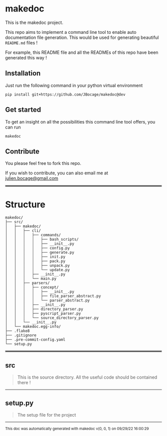 # makedoc

This is the makedoc project.

This repo aims to implement a command line tool to enable auto documentation file
generation. This would be used for generating beautiful `README.md` files !

For example, this README file and all the READMEs of this repo have been generated
this way !

## Installation

Just run the following command in your python virtual environment 

```
pip install git+https://github.com/JBocage/makedoc@dev
```

## Get started

To get an insight on all the possibilities this command line tool offers, you can run

```
makedoc
```

## Contribute

You please feel free to fork this repo.

If you wish to contribute, you can also email me at julien.bocage@gmail.com

<hr style="border:2px solid gray"> </hr>

# Structure

```
makedoc/
├── src/
│   ├── makedoc/
│   │   ├── cli/
│   │   │   ├── commands/
│   │   │   │   ├── bash_scripts/
│   │   │   │   ├── __init__.py
│   │   │   │   ├── config.py
│   │   │   │   ├── generate.py
│   │   │   │   ├── init.py
│   │   │   │   ├── pack.py
│   │   │   │   ├── unpack.py
│   │   │   │   └── update.py
│   │   │   ├── __init__.py
│   │   │   └── main.py
│   │   ├── parsers/
│   │   │   ├── concept/
│   │   │   │   ├── __init__.py
│   │   │   │   ├── file_parser_abstract.py
│   │   │   │   └── parser_abstract.py
│   │   │   ├── __init__.py
│   │   │   ├── directory_parser.py
│   │   │   ├── pyscript_parser.py
│   │   │   └── source_directory_parser.py
│   │   └── __init__.py
│   └── makedoc.egg-info/
├── .flake8
├── .gitignore
├── .pre-commit-config.yaml
└── setup.py
```
<hr style="border:2px solid gray"> </hr>

## src
>
>This is the source directory. All the useful code should be contained there !

---

## setup.py
>The setup file for the project

---





<sub>This doc was automatically generated with makedoc v(0, 0, 1) on  09/29/22 16:00:29 